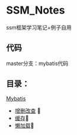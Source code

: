 # SSM_Notes
ssm框架学习笔记+例子自用

## 代码
master分支：mybatis代码

## 目录：
[Mybatis](https://github.com/ys-1998/SSM_Notes/blob/main/ssm%E5%A4%8D%E4%B9%A0%E7%AC%94%E8%AE%B0.md#mybatis)

* [增删改查](https://github.com/ys-1998/SSM_Notes/blob/main/ssm%E5%A4%8D%E4%B9%A0%E7%AC%94%E8%AE%B0.md#mybatis) 🚀
* [缓存](https://github.com/ys-1998/SSM_Notes/blob/main/ssm%E5%A4%8D%E4%B9%A0%E7%AC%94%E8%AE%B0.md#mybatis)🚀
* [懒加载](https://github.com/ys-1998/SSM_Notes/blob/main/ssm%E5%A4%8D%E4%B9%A0%E7%AC%94%E8%AE%B0.md#mybatis)🚀
